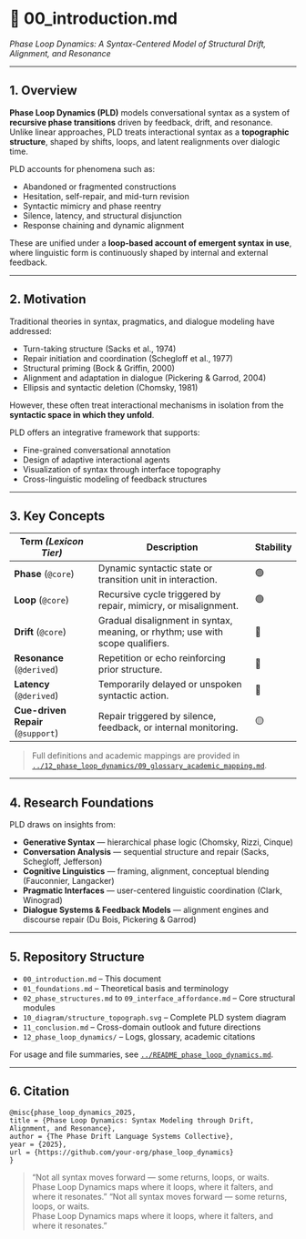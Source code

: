# 📘 00_introduction.md  
*Phase Loop Dynamics: A Syntax-Centered Model of Structural Drift, Alignment, and Resonance*

---

## 1. Overview

**Phase Loop Dynamics (PLD)** models conversational syntax as a system of **recursive phase transitions** driven by feedback, drift, and resonance.  
Unlike linear approaches, PLD treats interactional syntax as a **topographic structure**, shaped by shifts, loops, and latent realignments over dialogic time.

PLD accounts for phenomena such as:

- Abandoned or fragmented constructions  
- Hesitation, self-repair, and mid-turn revision  
- Syntactic mimicry and phase reentry  
- Silence, latency, and structural disjunction  
- Response chaining and dynamic alignment

These are unified under a **loop-based account of emergent syntax in use**, where linguistic form is continuously shaped by internal and external feedback.

---

## 2. Motivation

Traditional theories in syntax, pragmatics, and dialogue modeling have addressed:

- Turn-taking structure (Sacks et al., 1974)  
- Repair initiation and coordination (Schegloff et al., 1977)  
- Structural priming (Bock & Griffin, 2000)  
- Alignment and adaptation in dialogue (Pickering & Garrod, 2004)  
- Ellipsis and syntactic deletion (Chomsky, 1981)

However, these often treat interactional mechanisms in isolation from the **syntactic space in which they unfold**.

PLD offers an integrative framework that supports:

- Fine-grained conversational annotation  
- Design of adaptive interactional agents  
- Visualization of syntax through interface topography  
- Cross-linguistic modeling of feedback structures

---

## 3. Key Concepts

| Term *(Lexicon Tier)* | Description | Stability |
|-----------------------|-------------|-----------|
| **Phase** (`@core`) | Dynamic syntactic state or transition unit in interaction. | 🟢 |
| **Loop** (`@core`) | Recursive cycle triggered by repair, mimicry, or misalignment. | 🟢 |
| **Drift** (`@core`) | Gradual disalignment in syntax, meaning, or rhythm; use with scope qualifiers. | 🔴 |
| **Resonance** (`@derived`) | Repetition or echo reinforcing prior structure. | 🔴 |
| **Latency** (`@derived`) | Temporarily delayed or unspoken syntactic action. | 🔴 |
| **Cue-driven Repair** (`@support`) | Repair triggered by silence, feedback, or internal monitoring. | 🟡 |

> Full definitions and academic mappings are provided in [`../12_phase_loop_dynamics/09_glossary_academic_mapping.md`](../12_phase_loop_dynamics/09_glossary_academic_mapping.md).

---

## 4. Research Foundations

PLD draws on insights from:

- **Generative Syntax** — hierarchical phase logic (Chomsky, Rizzi, Cinque)  
- **Conversation Analysis** — sequential structure and repair (Sacks, Schegloff, Jefferson)  
- **Cognitive Linguistics** — framing, alignment, conceptual blending (Fauconnier, Langacker)  
- **Pragmatic Interfaces** — user-centered linguistic coordination (Clark, Winograd)  
- **Dialogue Systems & Feedback Models** — alignment engines and discourse repair (Du Bois, Pickering & Garrod)

---

## 5. Repository Structure

- `00_introduction.md` – This document  
- `01_foundations.md` – Theoretical basis and terminology  
- `02_phase_structures.md` to `09_interface_affordance.md` – Core structural modules  
- `10_diagram/structure_topograph.svg` – Complete PLD system diagram  
- `11_conclusion.md` – Cross-domain outlook and future directions  
- `12_phase_loop_dynamics/` – Logs, glossary, academic citations

For usage and file summaries, see [`../README_phase_loop_dynamics.md`](../README_phase_loop_dynamics.md).

---

## 6. Citation

```
@misc{phase_loop_dynamics_2025,
title = {Phase Loop Dynamics: Syntax Modeling through Drift, Alignment, and Resonance},
author = {The Phase Drift Language Systems Collective},
year = {2025},
url = {https://github.com/your-org/phase_loop_dynamics}
}
```

> “Not all syntax moves forward — some returns, loops, or waits.  
> Phase Loop Dynamics maps where it loops, where it falters, and where it resonates.”
> “Not all syntax moves forward — some returns, loops, or waits.  
> Phase Loop Dynamics maps where it loops, where it falters, and where it resonates.”
